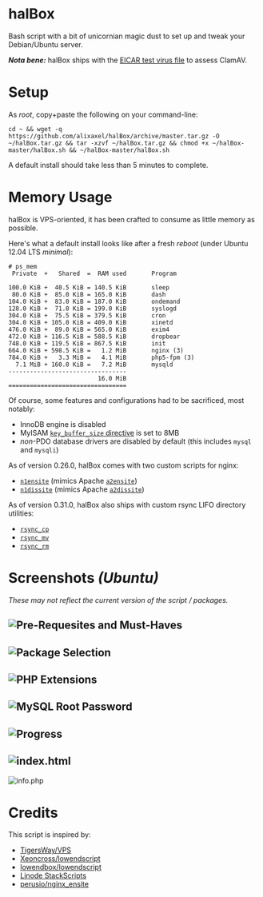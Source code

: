 halBox
======

Bash script with a bit of unicornian magic dust to set up and tweak your Debian/Ubuntu server.

***Nota bene:*** halBox ships with the [EICAR test virus file](http://en.wikipedia.org/wiki/EICAR_test_file) to assess ClamAV.

Setup
=====

As *root*, copy+paste the following on your command-line:

    cd ~ && wget -q https://github.com/alixaxel/halBox/archive/master.tar.gz -O ~/halBox.tar.gz && tar -xzvf ~/halBox.tar.gz && chmod +x ~/halBox-master/halBox.sh && ~/halBox-master/halBox.sh

A default install should take less than 5 minutes to complete.

Memory Usage
============

halBox is VPS-oriented, it has been crafted to consume as little memory as possible.

Here's what a default install looks like after a fresh *reboot* (under Ubuntu 12.04 LTS *minimal*):

    # ps_mem
     Private  +   Shared  =  RAM used       Program

    100.0 KiB +  40.5 KiB = 140.5 KiB       sleep
     80.0 KiB +  85.0 KiB = 165.0 KiB       dash
    104.0 KiB +  83.0 KiB = 187.0 KiB       ondemand
    128.0 KiB +  71.0 KiB = 199.0 KiB       syslogd
    304.0 KiB +  75.5 KiB = 379.5 KiB       cron
    304.0 KiB + 105.0 KiB = 409.0 KiB       xinetd
    476.0 KiB +  89.0 KiB = 565.0 KiB       exim4
    472.0 KiB + 116.5 KiB = 588.5 KiB       dropbear
    748.0 KiB + 119.5 KiB = 867.5 KiB       init
    664.0 KiB + 598.5 KiB =   1.2 MiB       nginx (3)
    784.0 KiB +   3.3 MiB =   4.1 MiB       php5-fpm (3)
      7.1 MiB + 160.0 KiB =   7.2 MiB       mysqld
    ---------------------------------
                             16.0 MiB
    =================================

Of course, some features and configurations had to be sacrificed, most notably:

* InnoDB engine is disabled
* MyISAM [`key_buffer_size` directive](http://dev.mysql.com/doc/refman/5.5/en/server-system-variables.html#sysvar_key_buffer_size) is set to 8MB
* *non*-PDO database drivers are disabled by default (this includes `mysql` and `mysqli`)

As of version 0.26.0, halBox comes with two custom scripts for nginx:

* [`n1ensite`](https://github.com/alixaxel/halBox/blob/master/halBox/nginx-light/usr/sbin/n1ensite) (mimics Apache [`a2ensite`](http://manpages.ubuntu.com/manpages/precise/man8/a2ensite.8.html))
* [`n1dissite`](https://github.com/alixaxel/halBox/blob/master/halBox/nginx-light/usr/sbin/n1dissite) (mimics Apache [`a2dissite`](http://manpages.ubuntu.com/manpages/precise/man8/a2dissite.8.html))

As of version 0.31.0, halBox also ships with custom rsync LIFO directory utilities:

* [`rsync_cp`](https://github.com/alixaxel/halBox/blob/master/halBox/rsync/usr/sbin/rsync_cp)
* [`rsync_mv`](https://github.com/alixaxel/halBox/blob/master/halBox/rsync/usr/sbin/rsync_mv)
* [`rsync_rm`](https://github.com/alixaxel/halBox/blob/master/halBox/rsync/usr/sbin/rsync_rm)

Screenshots *(Ubuntu)*
======================

*These may not reflect the current version of the script / packages.*

![Pre-Requesites and Must-Haves](http://i.imgur.com/h2y7q.png "Pre-Requesites and Must-Haves")
---
![Package Selection](http://i.imgur.com/pXFaf.png "Package Selection")
---
![PHP Extensions](http://i.imgur.com/dMMWM.png "PHP Extensions")
---
![MySQL Root Password](http://i.imgur.com/8ptkh.png "MySQL Root Password")
---
![Progress](http://i.imgur.com/6frQn.png "Progress")
---
![index.html](http://i.imgur.com/K8fg8.png "index.html")
---
![info.php](http://i.imgur.com/Ftld3.png "info.php")

Credits
=======

This script is inspired by:
* [TigersWay/VPS](https://github.com/TigersWay/VPS)
* [Xeoncross/lowendscript](https://github.com/Xeoncross/lowendscript)
* [lowendbox/lowendscript](https://github.com/lowendbox/lowendscript)
* [Linode StackScripts](http://www.linode.com/stackscripts/)
* [perusio/nginx_ensite](https://github.com/perusio/nginx_ensite)
